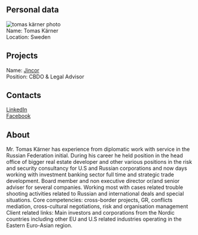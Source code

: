 ## Personal data
![tomas kärner photo](photo/tomas_kärner.jpg)  
Name:   Tomas Kärner  
Location: Sweden  
## Projects 
Name: [Jincor](../projects/jincor.md)  
Position: CBDO & Legal Advisor   
## Contacts
[LinkedIn](https://www.linkedin.com/in/tomaskarner/)     
[Facebook](https://www.facebook.com/tomas.karner.7)
## About
Mr. Tomas Kärner has experience from diplomatic work with service in the Russian Federation initial. During his career he held position in the head office of bigger real estate developer and other various positions in the risk and security consultancy for U.S and Russian corporations and now days working with investment banking sector full time and strategic trade development.
Board member and non executive director or/and senior adviser for several companies. Working most with cases related trouble shooting activities related to Russian and international deals and special situations. 
Core competencies: cross-border projects, GR, conflicts mediation, cross-cultural negotiations, risk and organisation management
Client related links: Main investors and corporations from the Nordic countries including other EU and U.S related industries operating in the Eastern Euro-Asian region.

